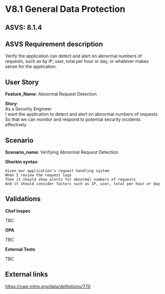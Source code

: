 # V8.1 General Data Protection

## ASVS: 8.1.4

## ASVS Requirement description

Verify the application can detect and alert on abnormal numbers of
requests, such as by IP, user, total per hour or day, or whatever
makes sense for the application.

## User Story

**Feature_Name**: Abnormal Request Detection

**Story**:\
As a Security Engineer\
I want the application to detect and alert on abnormal numbers of requests\
So that we can monitor and respond to potential security incidents effectively

## Scenario

**Scenario_name**: Verifying Abnormal Request Detection

**Gherkin syntax**:

```gherkin
Given our application's request handling system
When I review the request logs
Then it should show alerts for abnormal numbers of requests
And it should consider factors such as IP, user, total per hour or day
```

## Validations

**Chef Inspec**

TBC

**OPA**

TBC

**External Tests**

TBC

## External links

<https://cwe.mitre.org/data/definitions/770>
